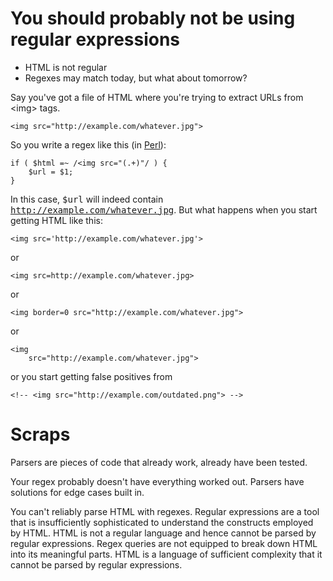 # You should probably not be using regular expressions

* HTML is not regular
* Regexes may match today, but what about tomorrow?

Say you've got a file of HTML where you're trying to extract URLs from
&lt;img&gt; tags.

    <img src="http://example.com/whatever.jpg">

So you write a regex like this (in [Perl](/perl.html)):

    if ( $html =~ /<img src="(.+)"/ ) {
        $url = $1;
    }

In this case, <tt>$url</tt> will indeed contain
<tt>http://example.com/whatever.jpg</tt>.  But what happens when
you start getting HTML like this:

    <img src='http://example.com/whatever.jpg'>

or

    <img src=http://example.com/whatever.jpg>

or

    <img border=0 src="http://example.com/whatever.jpg">

or

    <img
        src="http://example.com/whatever.jpg">

or you start getting false positives from

    <!-- <img src="http://example.com/outdated.png"> -->

# Scraps

Parsers are pieces of code that already work, already have been tested.

Your regex probably doesn't have everything worked out.
Parsers have solutions for edge cases built in.

You can't reliably parse HTML with regexes.  Regular expressions are a
tool that is insufficiently sophisticated to understand the constructs
employed by HTML. HTML is not a regular language and hence cannot be
parsed by regular expressions. Regex queries are not equipped to break
down HTML into its meaningful parts.  HTML is a language of sufficient
complexity that it cannot be parsed by regular expressions.

